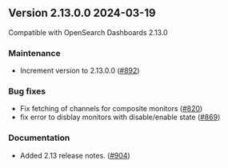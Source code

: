 ## Version 2.13.0.0 2024-03-19
Compatible with OpenSearch Dashboards 2.13.0

### Maintenance
* Increment version to 2.13.0.0 ([#892](https://github.com/opensearch-project/alerting-dashboards-plugin/pull/892))

### Bug fixes
* Fix fetching of channels for composite monitors ([#820](https://github.com/opensearch-project/alerting-dashboards-plugin/pull/820))
* fix error to disblay monitors with disable/enable state ([#869](https://github.com/opensearch-project/alerting-dashboards-plugin/pull/869))

### Documentation
* Added 2.13 release notes. ([#904](https://github.com/opensearch-project/alerting-dashboards-plugin/pull/904))